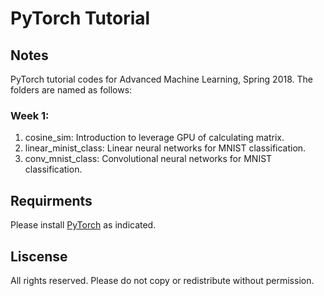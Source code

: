 # PyTorch Tutorial

## Notes
PyTorch tutorial codes for Advanced Machine Learning, Spring 2018. The folders are named as follows:

### Week 1:
1. cosine_sim: Introduction to leverage GPU of calculating matrix. 
2. linear_minist_class: Linear neural networks for MNIST classification.
3. conv_mnist_class: Convolutional neural networks for MNIST classification.

## Requirments
Please install [PyTorch](http://pytorch.org/) as indicated.

## Liscense
All rights reserved. Please do not copy or redistribute without permission.
